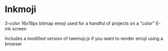 # Inkmoji
3-color 16x16px bitmap emoji used for a handful of projects on a "color" E-ink screen

Includes a modified version of twemoji.js if you want to render emoji using a browser
